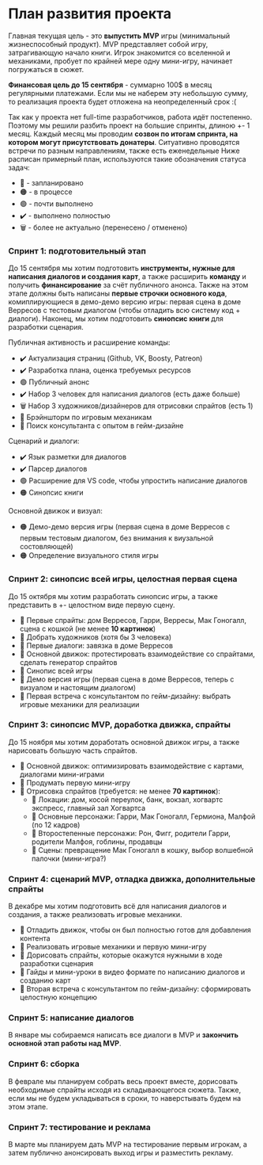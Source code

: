 # План развития проекта

Главная текущая цель - это **выпустить MVP** игры (минимальный жизнеспособный продукт). MVP представляет собой игру, затрагивающую начало книги. Игрок знакомится со вселенной и механиками, пробует по крайней мере одну мини-игру, начинает погружаться в сюжет.

**Финансовая цель до 15 сентября** - суммарно 100$ в месяц регулярными платежами. Если мы не наберем эту небольшую сумму, то реализация проекта будет отложена на неопределенный срок :( 

Так как у проекта нет full-time разработчиков, работа идёт постепенно. Поэтому мы решили разбить проект на большие спринты, длиною +- 1 месяц. Каждый месяц мы проводим **созвон по итогам спринта, на котором могут присутствовать донатеры**. Ситуативно проводятся встречи по разным направлениям, также есть еженедельные Ниже расписан примерный план, используются такие обозначения статуса задач:
- 📌 - запланировано
- 🟠 - в процессе
- 🟢 - почти выполнено
- ✔️ - выполнено полностью
- 🗑 - более не актуально (перенесено / отменено)

### Спринт 1: подготовительный этап

До 15 сентября мы хотим подготовить **инструменты, нужные для написания диалогов и создания карт**, а также расширить **команду** и получить **финансирование** за счёт публичного анонса. Также на этом этапе должны быть написаны **первые строчки основного кода**, комиплирующиеся в демо-демо версию игры: первая сцена в доме Верресов с тестовым диалогом (чтобы отладить всю систему код + диалоги). Наконец, мы хотим подготовить **синопсис книги** для разработки сценария.

Публичная активность и расширение команды:
- ✔️ Актуализация страниц (Github, VK, Boosty, Patreon)
- ✔️ Разработка плана, оценка требуемых ресурсов
- 🟢 Публичный анонс
- ✔️ Набор 3 человек для написания диалогов (есть даже больше)
- 🗑 Набор 3 художников/дизайнеров для отрисовки спрайтов (есть 1)
- 📌 Брэйншторм по игровым механикам
- 📌 Поиск консультанта с опытом в гейм-дизайне

Сценарий и диалоги:
- ✔️ Язык разметки для диалогов
- ✔️ Парсер диалогов
- 🟢 Расширение для VS code, чтобы упростить написание диалогов
- 🟠 Синопсис книги

Основной движок и визуал:
- 🟠 Демо-демо версия игры (первая сцена в доме Верресов с первым тестовым диалогом, без внимания к виузальной состовляющей)
- 🟠 Определение визуального стиля игры

### Спринт 2: синопсис всей игры, целостная первая сцена

До 15 октября мы хотим разработать синопсис игры, а также представить в +- целостном виде первую сцену.

- 📌 Первые спрайты: дом Верресов, Гарри, Верресы, Мак Гоногалл, сцена с кошкой (не менее **10 картинок**)
- 📌 Добрать художников (хотя бы 3 человека)
- 📌 Первые диалоги: завязка в доме Верресов
- 📌 Основной движок: протестировать взаимодействие со спрайтами, сделать генератор спрайтов
- 📌 Синопис всей игры
- 📌 Демо версия игры (первая сцена в доме Верресов, теперь с визуалом и настоящим диалогом)
- 📌 Первая встреча с консультантом по гейм-дизайну: выбрать игровые механики для реализации

### Спринт 3: синопсис MVP, доработка движка, спрайты

До 15 ноября мы хотим доработать основной движок игры, а также нарисовать большую часть спрайтов.

- 📌 Основной движок: оптимизировать взаимодействие с картами, диалогами мини-играми
- 📌 Продумать первую мини-игру
- 📌 Отрисовка спрайтов (требуется: не менее **70 картинок**):
  - 📌 Локации: дом, косой переулок, банк, вокзал, хогвартс экспресс, главный зал Хогвартса
  - 📌 Основные персонажи: Гарри, Мак Гоногалл, Гермиона, Малфой (по 12 кадров)
  - 📌 Второстепенные персонажи: Рон, Фигг, родители Гарри, родители Малфоя,  гоблины, продавцы
  - 📌 Сцены: превращение Мак Гоногалл в кошку, выбор волшебной палочки (мини-игра?)

### Спринт 4: сценарий MVP, отладка движка, дополнительные спрайты

В декабре мы хотим подготовить всё для написания диалогов и создания, а также реализовать игровые механики.

- 📌 Отладить движок, чтобы он был полностью готов для добавления контента
- 📌 Реализовать игровые механики и первую мини-игру
- 📌 Дорисовать спрайты, которые окажутся нужными в ходе разработки сценария
- 📌 Гайды и мини-уроки в видео формате по написанию диалогов и созданию карт
- 📌 Вторая встреча с консультантом по гейм-дизайну: сформировать целостную концепцию

### Спринт 5: написание диалогов

В январе мы собираемся написать все диалоги в MVP и **закончить основной этап работы над  MVP**.

### Спринт 6: сборка

В феврале мы планируем собрать весь проект вместе, дорисовать необходимые спрайты исходя из складывающегося сюжета. Также, если мы не будем укладываться в сроки, то наверстывать будем на этом этапе.

### Спринт 7: тестирование и реклама

В марте мы планируем дать MVP на тестирование первым игрокам, а затем публично анонсировать выход игры и разместить рекламу.
